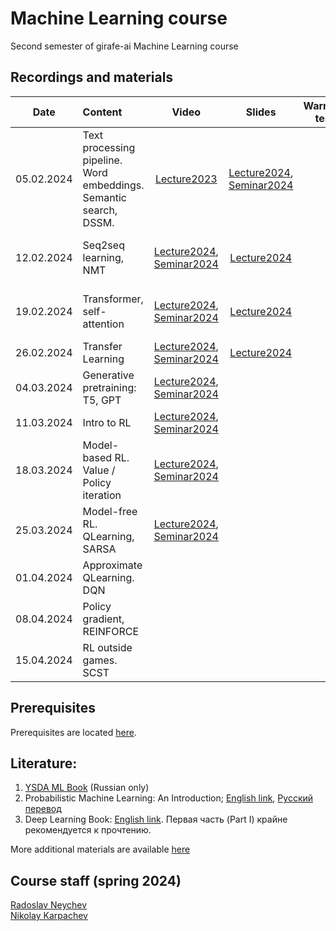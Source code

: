 # Machine Learning course
Second semester of girafe-ai Machine Learning course

## Recordings and materials

| Date   | Content                | Video | Slides               | WarmUp test             | HW                  | Deadline          | Comments |
|:------:|:-----------------------|:------------:|:------------:|:-----------------------:|:------------------------:|:----------------------:|:----------------------:|
| 05.02.2024 | Text processing pipeline. Word embeddings. Semantic search, DSSM. | [Lecture2023](https://youtu.be/moMlM5Nuk04?si=hry8ni5Db9C1EVX-) | [Lecture2024](https://github.com/girafe-ai/ml-course/blob/24s_advanced/week01_embeddings_dssm/week01_word_embeddings.pdf), [Seminar2024](https://github.com/girafe-ai/ml-course/blob/24s_advanced/week01_embeddings_dssm/week01_seminar_embeddings_dssm.pdf) | | | | |
| 12.02.2024 | Seq2seq learning, NMT | [Lecture2024](https://www.youtube.com/live/EsDzgDmefJg?si=x1HPzmx-ciIpeFTz), [Seminar2024](https://www.youtube.com/live/HSJqdWAqNN0?si=fPHvK1AHe0f-v-Wk) | [Lecture2024](https://github.com/girafe-ai/ml-course/blob/24s_advanced/week02_seq2seq_nmt/week02_seq2seq_nmt.pdf) | | [Lab01](https://github.com/girafe-ai/ml-course/tree/24s_advanced/assignments/lab01_umt) | 3.03.2024 23:59 AOE | HW normalized weight: 5 pts |
| 19.02.2024 | Transformer, self-attention | [Lecture2024](https://www.youtube.com/live/8sxu2fHFyiI?si=v7kb49qp5o2aY4H1), [Seminar2024](https://www.youtube.com/live/LdD54JO7FT4?si=YaVGipwi0uC1olhP) | [Lecture2024](https://github.com/girafe-ai/ml-course/blob/24s_advanced/week03_transformer/week03_transformer.pdf) | | [Lab02](https://github.com/girafe-ai/ml-course/tree/24s_advanced/assignments/lab02_nmt) | 10.03.2024 23:59 AOE | HW normalized weight: 15 pts |
| 26.02.2024 | Transfer Learning | [Lecture2024](https://www.youtube.com/live/rIBacp5r6Rc?si=2A69W2mt6j_XJzWj), [Seminar2024](https://www.youtube.com/live/8bmLz0fvjeA?si=w5u6tDXJcUkMeGlP) | [Lecture2024](https://github.com/girafe-ai/ml-course/blob/24s_advanced/week04_transfer_learning/week04_transfer_learning.pdf) | | | | |
| 04.03.2024 | Generative pretraining: T5, GPT | [Lecture2024](https://www.youtube.com/watch?v=-bYYaaWqvtk), [Seminar2024](https://www.youtube.com/watch?v=7Z8ANN7IQl0) | | | | | |
| 11.03.2024 | Intro to RL | [Lecture2024](https://www.youtube.com/watch?v=V3rcWaGPhR8), [Seminar2024](https://www.youtube.com/watch?v=L56YASoET9U) | | | | | |
| 18.03.2024 | Model-based RL. Value / Policy iteration | [Lecture2024](https://www.youtube.com/watch?v=SxiBXEBb_RI), [Seminar2024](https://www.youtube.com/watch?v=MRLQQnr-cZQ) | | | | | |
| 25.03.2024 | Model-free RL. QLearning, SARSA | [Lecture2024](https://www.youtube.com/watch?v=X2b0FYKW-m8), [Seminar2024](https://www.youtube.com/watch?v=oIu8iDyxthk) | | | | | |
| 01.04.2024 | Approximate QLearning. DQN | | | | | | |
| 08.04.2024 | Policy gradient, REINFORCE | | | | | | |
| 15.04.2024 | RL outside games. SCST | | | | | | |

## Prerequisites
Prerequisites are located [here](./prerequisites.md).

## Literature:
1. [YSDA ML Book](https://academy.yandex.ru/dataschool/book) (Russian only)
2. Probabilistic Machine Learning: An Introduction; [English link](https://probml.github.io/pml-book/book1.html), [Русский перевод](https://dmkpress.com/catalog/computer/data/978-5-93700-119-1/)
3. Deep Learning Book: [English link](https://www.deeplearningbook.org/). Первая часть (Part I) крайне рекомендуется к прочтению.
 
More additional materials are available [here](https://github.com/girafe-ai/ml-course/blob/22f_basic/extra_materials.md)

## Course staff (spring 2024)
[Radoslav Neychev](https://linkedin.com/in/radoslav-neychev) \
[Nikolay Karpachev](https://linkedin.com/in/nkarpachev)

